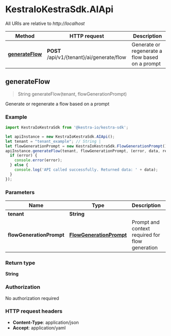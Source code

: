 # KestraIoKestraSdk.AIApi

All URIs are relative to *http://localhost*

Method | HTTP request | Description
------------- | ------------- | -------------
[**generateFlow**](AIApi.md#generateFlow) | **POST** /api/v1/{tenant}/ai/generate/flow | Generate or regenerate a flow based on a prompt



## generateFlow

> String generateFlow(tenant, flowGenerationPrompt)

Generate or regenerate a flow based on a prompt

### Example

```javascript
import KestraIoKestraSdk from '@kestra-io/kestra-sdk';

let apiInstance = new KestraIoKestraSdk.AIApi();
let tenant = "tenant_example"; // String | 
let flowGenerationPrompt = new KestraIoKestraSdk.FlowGenerationPrompt(); // FlowGenerationPrompt | Prompt and context required for flow generation
apiInstance.generateFlow(tenant, flowGenerationPrompt, (error, data, response) => {
  if (error) {
    console.error(error);
  } else {
    console.log('API called successfully. Returned data: ' + data);
  }
});
```

### Parameters


Name | Type | Description  | Notes
------------- | ------------- | ------------- | -------------
 **tenant** | **String**|  | 
 **flowGenerationPrompt** | [**FlowGenerationPrompt**](FlowGenerationPrompt.md)| Prompt and context required for flow generation | 

### Return type

**String**

### Authorization

No authorization required

### HTTP request headers

- **Content-Type**: application/json
- **Accept**: application/yaml

